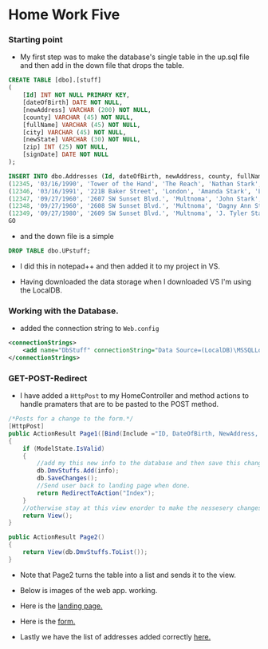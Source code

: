 

# Home Work Five


### Starting point

+ My first step was to make the database's single table in the up.sql file and then add in the down file that drops the table.

```sql
CREATE TABLE [dbo].[stuff]
(
	[Id] INT NOT NULL PRIMARY KEY,
	[dateOfBirth] DATE NOT NULL,
	[newAddress] VARCHAR (200) NOT NULL,
	[county] VARCHAR (45) NOT NULL,
	[fullName] VARCHAR (45) NOT NULL,
	[city] VARCHAR (45) NOT NULL,
	[newState] VARCHAR (30) NOT NULL,
	[zip] INT (25) NOT NULL,
	[signDate] DATE NOT NULL
);

INSERT INTO dbo.Addresses (Id, dateOfBirth, newAddress, county, fullName, city, newState, zip, signDate) VALUES
(12345, '03/16/1990', 'Tower of the Hand', 'The Reach', 'Nathan Stark', 'Kings Landing', 'GOT', 97239, '09/27/2011'),
(12346, '03/16/1991', '221B Baker Street', 'London', 'Amanda Stark', 'London', 'UK', 99999, '09/27/2015'),
(12347, '09/27/1960', '2607 SW Sunset Blvd.', 'Multnoma', 'John Stark', 'Portland', 'OR', 98899, '05/10/1991'),
(12348, '09/27/1960', '2608 SW Sunset Blvd.', 'Multnoma', 'Dagny Ann Stark', 'Portland', 'OR', 98799, '05/10/2016'),
(12349, '09/27/1980', '2609 SW Sunset Blvd.', 'Multnoma', 'J. Tyler Stark', 'Portland', 'CA', 98699, '05/10/1991')
GO
```
+ and the down file is a simple

```sql
DROP TABLE dbo.UPstuff;
```
+ I did this in notepad++ and then added it to my project in VS.

+ Having downloaded the data storage when I downloaded VS I'm using the LocalDB.

### Working with the Database.

+ added the connection string  to `Web.config`

```xml
<connectionStrings>
    <add name="DbStuff" connectionString="Data Source=(LocalDB)\MSSQLLocalDB;AttachDbFilename=C:\Users\nstar\Desktop\CS\460\homework460\HW5\HW5\App_Data\DMVDatabase1.mdf;Integrated Security=True" providerName="System.Data.SqlClient"/>
</connectionStrings>
```

### GET-POST-Redirect

+ I have added a `HttpPost` to my HomeController and method actions to handle pramaters that are to be pasted to the POST method.

```c#
/*Posts for a change to the form.*/
[HttpPost]
public ActionResult Page1([Bind(Include ="ID, DateOfBirth, NewAddress, County, FullName, City, NewState, Zip, SignDate")]DmvStuff info)
{
	if (ModelState.IsValid)
	{
		//add my this new info to the database and then save this change.
		db.DmvStuffs.Add(info);
		db.SaveChanges();
		//Send user back to landing page when done.
		return RedirectToAction("Index");
	}
	//otherwise stay at this view enorder to make the nessesery changes.
	return View();
}

public ActionResult Page2()
{
	return View(db.DmvStuffs.ToList());
}
```

+ Note that Page2 turns the table into a list and sends it to the view.

+ Below is images of the web app. working.

+ Here is the [landing page.](https://github.com/nastark519/nastark519.github.io/blob/master/Landing.PNG?raw=true)

+ Here is the [form.](https://github.com/nastark519/nastark519.github.io/blob/master/Form.PNG?raw=true)

+ Lastly we have the list of addresses added correctly [here.](https://github.com/nastark519/nastark519.github.io/blob/master/Table.PNG?raw=true)






